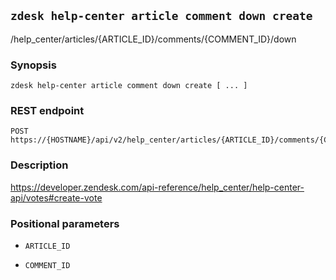 ## `zdesk help-center article comment down create`

/help_center/articles/{ARTICLE_ID}/comments/{COMMENT_ID}/down

### Synopsis

    zdesk help-center article comment down create [ ... ]

### REST endpoint

    POST https://{HOSTNAME}/api/v2/help_center/articles/{ARTICLE_ID}/comments/{COMMENT_ID}/down

### Description

https://developer.zendesk.com/api-reference/help_center/help-center-api/votes#create-vote

### Positional parameters

* `ARTICLE_ID`

* `COMMENT_ID`


